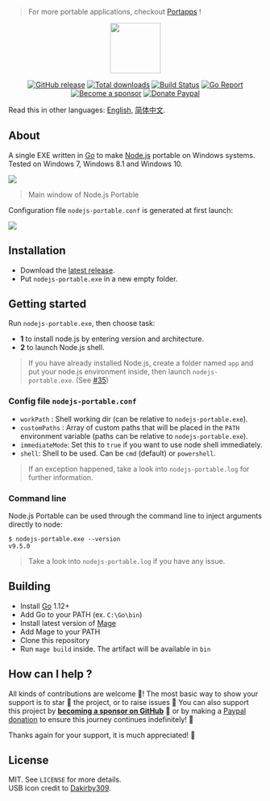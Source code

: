 > For more portable applications, checkout [Portapps](https://portapps.io) !

<p align="center"><a href="https://github.com/crazy-max/nodejs-portable" target="_blank"><img width="100" src="https://github.com/crazy-max/nodejs-portable/blob/master/res/logo.png"></a></p>

<p align="center">
  <a href="https://github.com/crazy-max/nodejs-portable/releases/latest"><img src="https://img.shields.io/github/release/crazy-max/nodejs-portable.svg?style=flat-square" alt="GitHub release"></a>
  <a href="https://github.com/crazy-max/nodejs-portable/releases/latest"><img src="https://img.shields.io/github/downloads/crazy-max/nodejs-portable/total.svg?style=flat-square" alt="Total downloads"></a>
  <a href="https://github.com/crazy-max/nodejs-portable/actions?workflow=build"><img src="https://img.shields.io/github/workflow/status/crazy-max/nodejs-portable/build?label=build&logo=github&style=flat-square" alt="Build Status"></a>
  <a href="https://goreportcard.com/report/github.com/crazy-max/nodejs-portable"><img src="https://goreportcard.com/badge/github.com/crazy-max/nodejs-portable?style=flat-square" alt="Go Report"></a>
  <br /><a href="https://github.com/sponsors/crazy-max"><img src="https://img.shields.io/badge/sponsor-crazy--max-181717.svg?logo=github&style=flat-square" alt="Become a sponsor"></a>
  <a href="https://www.paypal.me/crazyws"><img src="https://img.shields.io/badge/donate-paypal-00457c.svg?logo=paypal&style=flat-square" alt="Donate Paypal"></a>
</p>

Read this in other languages: [English](README.md), [简体中文](README.zh-cn.md).

## About

A single EXE written in [Go](https://golang.org/) to make [Node.js](http://nodejs.org/) portable on Windows systems.<br />
Tested on Windows 7, Windows 8.1 and Windows 10.

![](res/screenshots/main-20170915.gif)
> Main window of Node.js Portable

Configuration file `nodejs-portable.conf` is generated at first launch:

![](res/screenshots/files-20171227.png)

## Installation

* Download the [latest release](https://github.com/crazy-max/nodejs-portable/releases/latest).
* Put `nodejs-portable.exe` in a new empty folder.

## Getting started

Run `nodejs-portable.exe`, then choose task:
* **1** to install node.js by entering version and architecture.
* **2** to launch Node.js shell.

> If you have already installed Node.js, create a folder named `app` and put your node.js environment inside, then launch `nodejs-portable.exe`. (See [#35](https://github.com/crazy-max/nodejs-portable/issues/35))

### Config file `nodejs-portable.conf`

* `workPath` : Shell working dir (can be relative to `nodejs-portable.exe`).
* `customPaths` : Array of custom paths that will be placed in the `PATH` environment variable (paths can be relative to `nodejs-portable.exe`).
* `immediateMode`: Set this to `true` if you want to use node shell immediately.
* `shell`: Shell to be used. Can be `cmd` (default) or `powershell`.

> If an exception happened, take a look into `nodejs-portable.log` for further information.

### Command line

Node.js Portable can be used through the command line to inject arguments directly to node:

```
$ nodejs-portable.exe --version
v9.5.0
```

> Take a look into `nodejs-portable.log` if you have any issue.

## Building

* Install [Go](https://golang.org/dl/) 1.12+
* Add Go to your PATH (ex. `C:\Go\bin`)
* Install latest version of [Mage](https://github.com/magefile/mage/releases/latest)
* Add Mage to your PATH
* Clone this repository
* Run `mage build` inside. The artifact will be available in `bin`

## How can I help ?

All kinds of contributions are welcome :raised_hands:! The most basic way to show your support is to star :star2: the project, or to raise issues :speech_balloon: You can also support this project by [**becoming a sponsor on GitHub**](https://github.com/sponsors/crazy-max) :clap: or by making a [Paypal donation](https://www.paypal.me/crazyws) to ensure this journey continues indefinitely! :rocket:

Thanks again for your support, it is much appreciated! :pray:

## License

MIT. See `LICENSE` for more details.<br />
USB icon credit to [Dakirby309](http://dakirby309.deviantart.com/).

